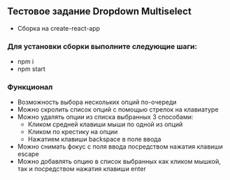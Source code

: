 ## Тестовое задание Dropdown Multiselect

- Сборка на create-react-app

### Для установки сборки выполните следующие шаги:

- npm i
- npm start

### Функционал

- Возможность выбора нескольких опций по-очереди
- Можно скролить список опций с помощью стрелок на клавиатуре
- Можно удалять опции из списка выбранных 3 способами:
  - Кликом средней клавиши мыши по одной из опций
  - Кликом по крестику на опции
  - Нажатием клавиши backspace в поле ввода
- Можно снимать фокус с поля ввода посредством нажатия клавиши escape
- Можно добавлять опцию в список выбранных как кликом мышкой, так и посредством нажатия клавиши enter
